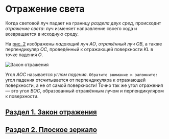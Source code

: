 # Отражение света

Когда световой луч падает на границу _раздела двух сред_, происходит _отражение света_: луч изменяет направление своего хода и возвращается в исходную среду.

На [рис. 2](/images/Рисунок2.jpg) изображены _падающий луч_ $AO$, _отражённый луч_ $OB$, а также перпендикуляр $OC$, проведённый к отражающей поверхности $KL$ в точке падения $O$.

![Закон отражения](/images/Рисунок2.jpg)

Угол $AOC$ называется _углом падения_. `Обратите внимание и запомните:` угол падения отсчитывается от перпендикуляра к отражающей поверхности, а не от самой поверхности! Точно так же угол отражения — это угол $BOC$, образованный отражённым лучом и перпендикуляром к поверхности.
## [Раздел 1. Закон отражения](/Отражение%20света/Закон%20отражения.md)
## [Раздел 2. Плоское зеркало](/Отражение%20света/Плоское%20зеркало.md)
